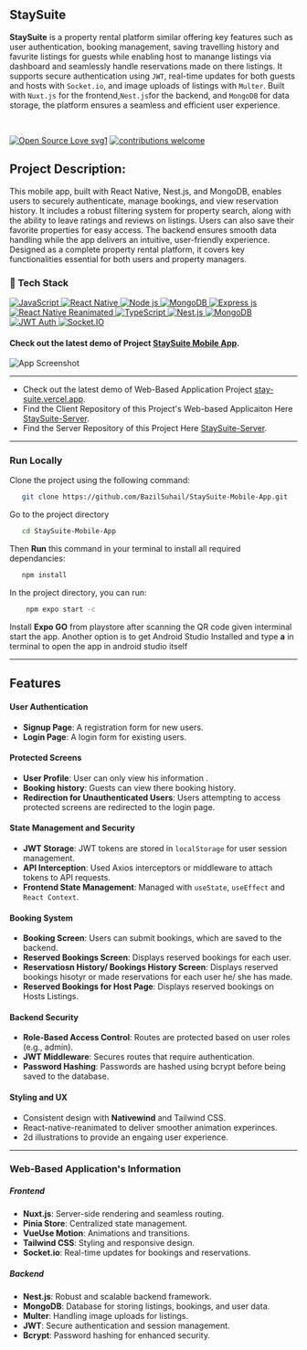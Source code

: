 ## StaySuite
**StaySuite** is a property rental platform similar offering key features such as user authentication, booking management, saving travelling history and favurite listings for guests while enabling  host to manange listings via dashboard and seamlessly handle  reservations made on there listings. It supports secure authentication using `JWT`, real-time updates for both guests and hosts with `Socket.io`, and image uploads of listings with `Multer`. Built with `Nuxt.js` for the frontend,` Nest.js `for the backend, and `MongoDB` for data storage, the platform ensures a seamless and efficient user experience.

</br>

[![Open Source Love svg1](https://badges.frapsoft.com/os/v1/open-source.svg?v=103)](#)
[![contributions welcome](https://img.shields.io/badge/contributions-welcome-brightgreen.svg?style=flat&label=Contributions&colorA=red&colorB=black	)](#)

## Project Description:
This mobile app, built with React Native, Nest.js, and MongoDB, enables users to securely authenticate, manage bookings, and view reservation history. It includes a robust filtering system for property search, along with the ability to leave ratings and reviews on listings. Users can also save their favorite properties for easy access. The backend ensures smooth data handling while the app delivers an intuitive, user-friendly experience. Designed as a complete property rental platform, it covers key functionalities essential for both users and property managers.

### 🤖 Tech Stack 
<a href="#"> 
<img alt="JavaScript" src="https://img.shields.io/badge/JavaScript-%23F7DF1E.svg?&style=for-the-badge&logo=javascript&logoColor=black"/>
<img alt="React Native" src="https://img.shields.io/badge/React%20Native-%2320232a.svg?&style=for-the-badge&logo=react&logoColor=%2361DAFB"/>
<img alt="Node js" src="https://img.shields.io/badge/Node.js-%23339933.svg?&style=for-the-badge&logo=node.js&logoColor=white"/> 
<img alt="MongoDB" src ="https://img.shields.io/badge/MongoDB-%234ea94b.svg?&style=for-the-badge&logo=mongodb&logoColor=white"/>
<img alt="Express js" src="https://img.shields.io/badge/Express.js-%23000000.svg?&style=for-the-badge&logo=express&logoColor=white"/>   
<img alt="React Native Reanimated" src="https://img.shields.io/badge/React%20Native%20Reanimated-%23845EC2.svg?&style=for-the-badge&logo=react&logoColor=%23FFFFFF"/>

<img alt="TypeScript" src="https://img.shields.io/badge/TypeScript-%232F73B4.svg?&style=for-the-badge&logo=TypeScript&logoColor=white"/>

<img alt="Nest.js" src="https://img.shields.io/badge/Nest.js-%23E0234E.svg?&style=for-the-badge&logo=NestJS&logoColor=white"/>

<img alt="MongoDB" src ="https://img.shields.io/badge/MongoDB-%234ea94b.svg?&style=for-the-badge&logo=mongodb&logoColor=white"/> 
 <img alt="JWT Auth" src="https://img.shields.io/badge/JWT%20Auth-%23F7B731.svg?&style=for-the-badge&logo=json-web-tokens&logoColor=white"/>

<img alt="Socket.IO" src="https://img.shields.io/badge/Socket.IO%20-%23010101.svg?&style=for-the-badge&logo=socket.io&logoColor=white"/>
 </a>
 
#### Check out the latest demo of Project [StaySuite Mobile App](https://entitysafe.netlify.app/pages/AppList/-OK5pvN59J-pvjtbQXGo-O4swNr4Vi3X0OLPoTQy). 

![App Screenshot](https://github.com/Kharbooza978/EntitySafe/blob/main/Student-App/stay-suite-cover.png)


---
- Check out the latest demo of Web-Based Application Project [stay-suite.vercel.app](https://collabora8r.vercel.app/). 
- Find the Client Repository of this Project's Web-based Applicaiton Here [StaySuite-Server](https://github.com/BazilSuhail/StaySuite-Client). 
- Find the Server Repository of this Project Here [StaySuite-Server](https://github.com/BazilSuhail/StaySuite-Server). 
---

### Run Locally
Clone the project using the following command:
```bash
   git clone https://github.com/BazilSuhail/StaySuite-Mobile-App.git
```
Go to the project directory
```bash
   cd StaySuite-Mobile-App
```
Then **Run** this command in your terminal to install all required dependancies:
```bash
   npm install
```
In the project directory, you can run:
```bash
    npm expo start -c
``` 


Install **Expo GO** from playstore after scanning the QR code given interminal start the app.
Another option is to get Android Studio Installed and type **a** in terminal to open the app in android studio itself

---

## Features

#### User Authentication
- **Signup Page**: A registration form for new users.
- **Login Page**: A login form for existing users.
 
#### Protected Screens
- **User Profile**: User can only view his information . 
- **Booking history**: Guests can view there booking history.
- **Redirection for Unauthenticated Users**: Users attempting to access protected screens are redirected to the login page.

#### State Management and Security
- **JWT Storage**: JWT tokens are stored in `localStorage` for user session management.
- **API Interception**: Used Axios interceptors or middleware to attach tokens to API requests.
- **Frontend State Management**: Managed with `useState`, `useEffect` and `React Context`.

#### Booking System
- **Booking Screen**: Users can submit bookings, which are saved to the backend.
- **Reserved Bookings Screen**: Displays reserved bookings for each user.
- **Reservatiosn History/ Bookings History Screen**: Displays reserved bookings hisotyr or made reservations for each user he/ she has made.
- **Reserved Bookings for Host Page**: Displays reserved bookings on Hosts Listings.

#### Backend Security
- **Role-Based Access Control**: Routes are protected based on user roles (e.g., admin).
- **JWT Middleware**: Secures routes that require authentication.
- **Password Hashing**: Passwords are hashed using bcrypt before being saved to the database.
 
#### Styling and UX
- Consistent design with **Nativewind** and Tailwind CSS. 
- React-native-reanimated to deliver smoother animation experinces.
- 2d illustrations to provide an engaing user experience.


---

### Web-Based Application's Information 

##### Frontend
- **Nuxt.js**: Server-side rendering and seamless routing.
- **Pinia Store**: Centralized state management.
- **VueUse Motion**: Animations and transitions.
- **Tailwind CSS**: Styling and responsive design.
- **Socket.io**: Real-time updates for bookings and reservations.

##### Backend
- **Nest.js**: Robust and scalable backend framework.
- **MongoDB**: Database for storing listings, bookings, and user data.
- **Multer**: Handling image uploads for listings.
- **JWT**: Secure authentication and session management.
- **Bcrypt**: Password hashing for enhanced security.
